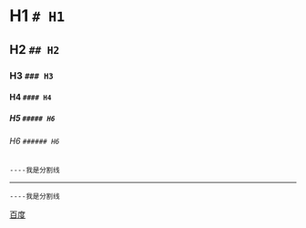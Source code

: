 # H1 `# H1`
## H2 `## H2`
### H3 `### H3`
#### H4 `#### H4`
##### H5 `##### H6`
###### H6 `###### H6`

`----我是分割线`

----  
`----我是分割线`

[百度](http://www.baidu.com)
